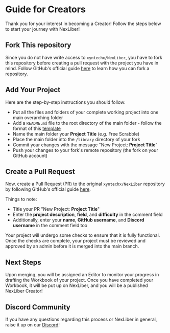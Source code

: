 # Guide for Creators
Thank you for your interest in becoming a Creator! Follow the steps below to start your journey with NexLiber!

## Fork This repository
Since you do not have write access to `xyntechx/NexLiber`, you have to fork this repository before creating a pull request with the project you have in mind. Follow GitHub's official guide [here](https://docs.github.com/en/get-started/quickstart/fork-a-repo) to learn how you can fork a repository.

## Add Your Project
Here are the step-by-step instructions you should follow:
- Put all the files and folders of your complete working project into one main overarching folder
- Add a `README.md` file to the root directory of the main folder - follow the format of this [template](https://github.com/xyntechx/NexLiber/blob/main/library/TEMPLATE.md)
- Name the main folder your **Project Title** (e.g. Free Scrabble)
- Place the main folder into the `/library` directory of your fork
- Commit your changes with the message "New Project: **Project Title**"
- Push your changes to your fork's remote repository (the fork on your GitHub account)

## Create a Pull Request
Now, create a Pull Request (PR) to the original `xyntechx/NexLiber` repository by following GitHub's official guide [here](https://docs.github.com/en/pull-requests/collaborating-with-pull-requests/proposing-changes-to-your-work-with-pull-requests/creating-a-pull-request-from-a-fork).

Things to note:
- Title your PR "New Project: **Project Title**"
- Enter the **project description**, **field**, and **difficulty** in the comment field
- Additionally, enter your **name**, **GitHub username**, and **Discord username** in the comment field too

Your project will undergo some checks to ensure that it is fully functional. Once the checks are complete, your project must be reviewed and approved by an admin before it is merged into the main branch.

## Next Steps
Upon merging, you will be assigned an Editor to monitor your progress in drafting the Workbook of your project. Once you have completed your Workbook, it will be put up on NexLiber, and you will be a published NexLiber Creator!

## Discord Community
If you have any questions regarding this process or NexLiber in general, raise it up on our [Discord](https://discord.gg/CvZGEjyzbR)!
